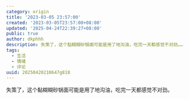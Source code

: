 ```yaml
---
category: origin
title: '2023-03-05 23:57:00'
created: '2023-03-05T23:57:00+08:00'
updated: '2025-04-24T22:39:27+08:00'
public: true
author: dkphhh
description: 失策了，这个黏糊糊砂锅面可能是用了地沟油，吃完一天都感觉不对劲……
tags:
  - 生活
  - 情绪
  - 评论
uuid: 20250420210647g818
---
```


失策了，这个黏糊糊砂锅面可能是用了地沟油，吃完一天都感觉不对劲。
